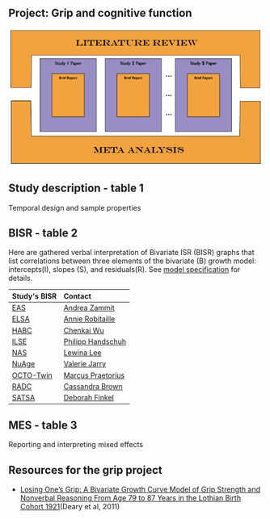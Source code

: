 Project: Grip and cognitive function
----
![publication model](../.././libs/materials/publication_model/publication_model-01.png)

## Study description - table 1
Temporal design and sample properties

## BISR - table 2
Here are gathered verbal interpretation of Bivariate ISR (BISR) graphs that list correlations between three elements of the bivariate (B) growth model: intercepts(I), slopes (S), and residuals(R). See [model specification](https://github.com/IALSA/IALSA-2015-Portland/blob/master/reports/model_specification/README.md) for details.  


| Study's BISR | Contact |
| :---- | :------ |
| [EAS](/projects/grip/BISR/bisr_eas.md) | [Andrea Zammit](mailto:Andrea.Zammit@einstein.yu.edu) |
| [ELSA](/projects/grip/BISR/bisr_elsa.md) | [Annie Robitaille](mailto:annie.g.robitaille@gmail.com) |
| [HABC](/projects/grip/BISR/bisr_hrs.md) | [Chenkai Wu](mailto:chenkai.wu2010@gmail.com) |
| [ILSE](/projects/grip/BISR/bisr_ilse.md) | [Philipp Handschuh](mailto:philipp.handschuh@uni-ulm.de) |
| [NAS](/projects/grip/BISR/bisr_nas.md) | [Lewina Lee](mailto:lewina@bu.edu) |
| [NuAge](/projects/grip/BISR/bisr_nuage.md) | [Valerie Jarry ](mailto:valerie.jarry@umontreal.ca ) |
| [OCTO-Twin](/projects/grip/BISR/bisr_octo.md) | [Marcus Praetorius](mailto:marcus.praetorius@psy.gu.se) |
| [RADC](/projects/grip/BISR/bisr_radc.md) | [Cassandra Brown](mailto:clb@uvic.ca) |
| [SATSA](/projects/grip/BISR/bisr_satsa.md) | [Deborah Finkel](mailto:dfinkel@ius.edu) |


## MES - table 3
Reporting and interpreting mixed effects


## Resources for the **grip** project

  - [Losing One’s Grip: A Bivariate Growth Curve Model of Grip Strength and Nonverbal Reasoning From Age 79 to 87 Years in the Lothian Birth Cohort 1921](http://psychsocgerontology.oxfordjournals.org/content/early/2011/07/08/geronb.gbr059.full)(Deary et al, 2011)
